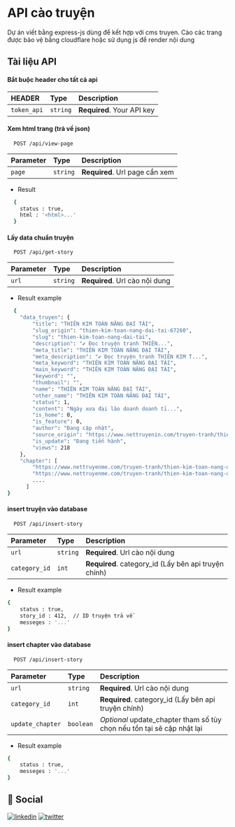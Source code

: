 
# API cào truyện

Dự án viết bằng express-js dùng để kết hợp với cms truyen. Cào các trang được bảo vệ bằng cloudflare hoặc sử dụng js để render nội dung


## Tài liệu API

#### Bắt buộc header cho tất cả api

| HEADER | Type     | Description                |
| :-------- | :------- | :------------------------- |
| `token_api` | `string` | **Required**. Your API key |
 

#### Xem html trang (trả về json)

```http
  POST /api/view-page
```

| Parameter | Type     | Description                |
| :-------- | :------- | :------------------------- |
| `page` | `string` | **Required**. Url page cần xem |

* Result
```bash
  {
    status : true,
    html : '<html>...'
  }
```

#### Lấy data chuẩn truyện

```http
  POST /api/get-story
```

| Parameter | Type     | Description                       |
| :-------- | :------- | :-------------------------------- |
| `url`      | `string` | **Required**. Url cào nội dung |


* Result example
```bash
  {
    "data_truyen": {
        "title": "THIÊN KIM TOÀN NĂNG ĐẠI TÀI",
        "slug_origin": "thien-kim-toan-nang-dai-tai-67260",
        "slug": "thien-kim-toan-nang-dai-tai",
        "description": "✔️ Đọc truyện tranh THIÊN...",
        "meta_title": "THIÊN KIM TOÀN NĂNG ĐẠI TÀI",
        "meta_description": "✔️ Đọc truyện tranh THIÊN KIM T...",
        "meta_keyword": "THIÊN KIM TOÀN NĂNG ĐẠI TÀI",
        "main_keyword": "THIÊN KIM TOÀN NĂNG ĐẠI TÀI",
        "keyword": "",
        "thumbnail": "",
        "name": "THIÊN KIM TOÀN NĂNG ĐẠI TÀI",
        "other_name": "THIÊN KIM TOÀN NĂNG ĐẠI TÀI",
        "status": 1,
        "content": "Ngày xưa đại lão doanh doanh tỉ...",
        "is_home": 0,
        "is_feature": 0,
        "author": "Đang cập nhật",
        "source_origin": "https://www.nettruyenin.com/truyen-tranh/thien-kim-toan-nang-dai-tai-67260",
        "is_update": "Đang tiến hành",
        "views": 218
    },
    "chapter": [
        "https://www.nettruyenme.com/truyen-tranh/thien-kim-toan-nang-dai-tai/chap-32/923529",
        "https://www.nettruyenme.com/truyen-tranh/thien-kim-toan-nang-dai-tai/chap-31/923524",
        ....
      ]
}
```

#### insert truyện vào database

```http
  POST /api/insert-story
```

| Parameter | Type     | Description                       |
| :-------- | :------- | :-------------------------------- |
| `url`      | `string` | **Required**. Url cào nội dung |
| `category_id`      | `int` | **Required**. category_id (Lấy bên api truyện chính) |

* Result example
```bash
{
    status : true,
    story_id : 412,  // ID truyện trả về
    messeges : '...'
}
```


#### insert chapter vào database

```http
  POST /api/insert-story
```

| Parameter | Type     | Description                       |
| :-------- | :------- | :-------------------------------- |
| `url`      | `string` | **Required**. Url cào nội dung |
| `category_id`      | `int` | **Required**. category_id (Lấy bên api truyện chính) |
| `update_chapter`      | `boolean` | *Optional*  update_chapter tham số tùy chọn nếu tồn tại sẽ cập nhật lại |

* Result example
```bash
{
    status : true,
    messeges : '...'
}
```


## 🔗 Social
[![linkedin](https://img.shields.io/badge/linkedin-0A66C2?style=for-the-badge&logo=linkedin&logoColor=white)](https://www.linkedin.com/in/minbv10121999/)
[![twitter](https://img.shields.io/github/followers/lilyrisa?style=for-the-badge&logo=github&logoColor=white)](https://github.com/lilyrisa)

